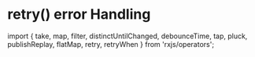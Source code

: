 retry() error Handling
======================

import { take, map, filter, distinctUntilChanged, debounceTime, tap, pluck, publishReplay, flatMap, retry, retryWhen } from 'rxjs/operators';
